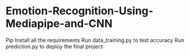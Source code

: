 # Emotion-Recognition-Using-Mediapipe-and-CNN
Pip Install all the requirements 
Run data_training.py to test accuracy
Run prediction.py to deploy the final project 
